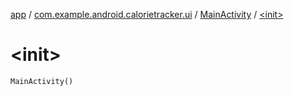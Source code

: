[app](../../index.md) / [com.example.android.calorietracker.ui](../index.md) / [MainActivity](index.md) / [&lt;init&gt;](./-init-.md)

# &lt;init&gt;

`MainActivity()`